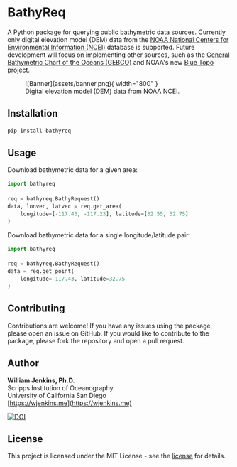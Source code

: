 # BathyReq

A Python package for querying public bathymetric data sources.
Currently only digital elevation model (DEM) data from the [NOAA National Centers for Environmental Information (NCEI)](https://www.ncei.noaa.gov/) database is supported.
Future development will focus on implementing other sources, such as the [General Bathymetric Chart of the Oceans (GEBCO)](https://www.gebco.net) and NOAA's new [Blue Topo](https://nauticalcharts.noaa.gov/data/bluetopo.html) project.

<figure markdown>
  ![Banner](assets/banner.png){ width="800" }
  <figcaption>Digital elevation model (DEM) data from NOAA NCEI.</figcaption>
</figure>

## Installation
```bash
pip install bathyreq
```

## Usage

Download bathymetric data for a given area:
```python
import bathyreq

req = bathyreq.BathyRequest()
data, lonvec, latvec = req.get_area(
    longitude=[-117.43, -117.23], latitude=[32.55, 32.75]
)
```

Download bathymetric data for a single longitude/latitude pair:
```python
import bathyreq

req = bathyreq.BathyRequest()
data = req.get_point(
    longitude=-117.43, latitude=32.75
)
```

## Contributing

Contributions are welcome! If you have any issues using the package, please open an issue on GitHub. If you would like to contribute to the package, please fork the repository and open a pull request.

## Author

**William Jenkins, Ph.D.**  
Scripps Institution of Oceanography  
University of California San Diego  
[https://wjenkins.me](https://wjenkins.me)

[![DOI](https://zenodo.org/badge/679471492.svg)](https://zenodo.org/badge/latestdoi/679471492)

## License

This project is licensed under the MIT License - see the [license](license.md) for details.
